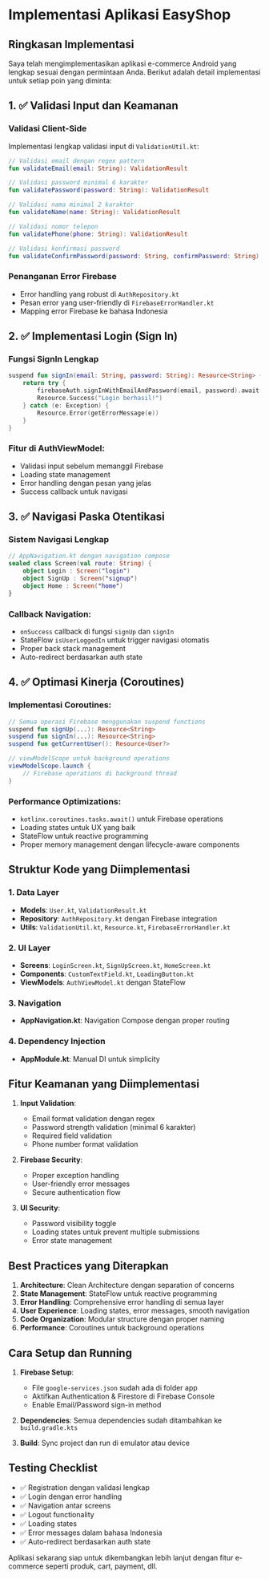 # Implementasi Aplikasi EasyShop

## Ringkasan Implementasi

Saya telah mengimplementasikan aplikasi e-commerce Android yang lengkap sesuai dengan permintaan Anda. Berikut adalah detail implementasi untuk setiap poin yang diminta:

## 1. ✅ Validasi Input dan Keamanan

### Validasi Client-Side

Implementasi lengkap validasi input di `ValidationUtil.kt`:

```kotlin
// Validasi email dengan regex pattern
fun validateEmail(email: String): ValidationResult

// Validasi password minimal 6 karakter
fun validatePassword(password: String): ValidationResult

// Validasi nama minimal 2 karakter
fun validateName(name: String): ValidationResult

// Validasi nomor telepon
fun validatePhone(phone: String): ValidationResult

// Validasi konfirmasi password
fun validateConfirmPassword(password: String, confirmPassword: String): ValidationResult
```

### Penanganan Error Firebase

- Error handling yang robust di `AuthRepository.kt`
- Pesan error yang user-friendly di `FirebaseErrorHandler.kt`
- Mapping error Firebase ke bahasa Indonesia

## 2. ✅ Implementasi Login (Sign In)

### Fungsi SignIn Lengkap

```kotlin
suspend fun signIn(email: String, password: String): Resource<String> {
    return try {
        firebaseAuth.signInWithEmailAndPassword(email, password).await()
        Resource.Success("Login berhasil!")
    } catch (e: Exception) {
        Resource.Error(getErrorMessage(e))
    }
}
```

### Fitur di AuthViewModel:

- Validasi input sebelum memanggil Firebase
- Loading state management
- Error handling dengan pesan yang jelas
- Success callback untuk navigasi

## 3. ✅ Navigasi Paska Otentikasi

### Sistem Navigasi Lengkap

```kotlin
// AppNavigation.kt dengan navigation compose
sealed class Screen(val route: String) {
    object Login : Screen("login")
    object SignUp : Screen("signup")
    object Home : Screen("home")
}
```

### Callback Navigation:

- `onSuccess` callback di fungsi `signUp` dan `signIn`
- StateFlow `isUserLoggedIn` untuk trigger navigasi otomatis
- Proper back stack management
- Auto-redirect berdasarkan auth state

## 4. ✅ Optimasi Kinerja (Coroutines)

### Implementasi Coroutines:

```kotlin
// Semua operasi Firebase menggunakan suspend functions
suspend fun signUp(...): Resource<String>
suspend fun signIn(...): Resource<String>
suspend fun getCurrentUser(): Resource<User?>

// viewModelScope untuk background operations
viewModelScope.launch {
    // Firebase operations di background thread
}
```

### Performance Optimizations:

- `kotlinx.coroutines.tasks.await()` untuk Firebase operations
- Loading states untuk UX yang baik
- StateFlow untuk reactive programming
- Proper memory management dengan lifecycle-aware components

## Struktur Kode yang Diimplementasi

### 1. Data Layer

- **Models**: `User.kt`, `ValidationResult.kt`
- **Repository**: `AuthRepository.kt` dengan Firebase integration
- **Utils**: `ValidationUtil.kt`, `Resource.kt`, `FirebaseErrorHandler.kt`

### 2. UI Layer

- **Screens**: `LoginScreen.kt`, `SignUpScreen.kt`, `HomeScreen.kt`
- **Components**: `CustomTextField.kt`, `LoadingButton.kt`
- **ViewModels**: `AuthViewModel.kt` dengan StateFlow

### 3. Navigation

- **AppNavigation.kt**: Navigation Compose dengan proper routing

### 4. Dependency Injection

- **AppModule.kt**: Manual DI untuk simplicity

## Fitur Keamanan yang Diimplementasi

1. **Input Validation**:

   - Email format validation dengan regex
   - Password strength validation (minimal 6 karakter)
   - Required field validation
   - Phone number format validation

2. **Firebase Security**:

   - Proper exception handling
   - User-friendly error messages
   - Secure authentication flow

3. **UI Security**:
   - Password visibility toggle
   - Loading states untuk prevent multiple submissions
   - Error state management

## Best Practices yang Diterapkan

1. **Architecture**: Clean Architecture dengan separation of concerns
2. **State Management**: StateFlow untuk reactive programming
3. **Error Handling**: Comprehensive error handling di semua layer
4. **User Experience**: Loading states, error messages, smooth navigation
5. **Code Organization**: Modular structure dengan proper naming
6. **Performance**: Coroutines untuk background operations

## Cara Setup dan Running

1. **Firebase Setup**:

   - File `google-services.json` sudah ada di folder app
   - Aktifkan Authentication & Firestore di Firebase Console
   - Enable Email/Password sign-in method

2. **Dependencies**: Semua dependencies sudah ditambahkan ke `build.gradle.kts`

3. **Build**: Sync project dan run di emulator atau device

## Testing Checklist

- ✅ Registration dengan validasi lengkap
- ✅ Login dengan error handling
- ✅ Navigation antar screens
- ✅ Logout functionality
- ✅ Loading states
- ✅ Error messages dalam bahasa Indonesia
- ✅ Auto-redirect berdasarkan auth state

Aplikasi sekarang siap untuk dikembangkan lebih lanjut dengan fitur e-commerce seperti produk, cart, payment, dll.
